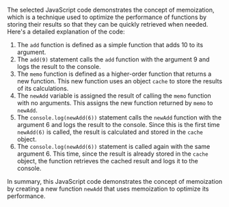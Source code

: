 The selected JavaScript code demonstrates the concept of memoization, which is a technique used to optimize the performance of functions by storing their results so that they can be quickly retrieved when needed. Here's a detailed explanation of the code:

1. The `add` function is defined as a simple function that adds 10 to its argument.
2. The `add(9)` statement calls the `add` function with the argument 9 and logs the result to the console.
3. The `memo` function is defined as a higher-order function that returns a new function. This new function uses an object `cache` to store the results of its calculations.
4. The `newAdd` variable is assigned the result of calling the `memo` function with no arguments. This assigns the new function returned by `memo` to `newAdd`.
5. The `console.log(newAdd(6))` statement calls the `newAdd` function with the argument 6 and logs the result to the console. Since this is the first time `newAdd(6)` is called, the result is calculated and stored in the `cache` object.
6. The `console.log(newAdd(6))` statement is called again with the same argument 6. This time, since the result is already stored in the `cache` object, the function retrieves the cached result and logs it to the console.

In summary, this JavaScript code demonstrates the concept of memoization by creating a new function `newAdd` that uses memoization to optimize its performance.